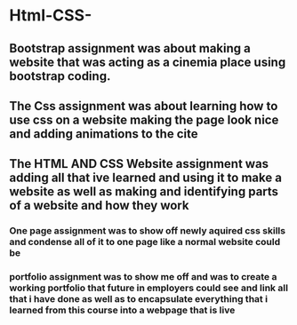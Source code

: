 # Html-CSS-
## Bootstrap assignment was about making a website that was acting as a cinemia place using bootstrap coding.
## The Css assignment was about learning how to use css on a website making the page look nice and adding animations to the cite
## The HTML AND CSS Website assignment was adding all that ive learned and using it to make a website as well as making and identifying parts of a website and how they work
### One page assignment was to show off newly aquired css skills and condense all of it to one page like a normal website could be
### portfolio assignment was to show me off and was to create a working portfolio that future in employers could see and link all that i have done as well as to encapsulate everything that i learned from this course into a webpage that is live
